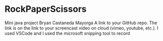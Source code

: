 # RockPaperScissors
Mini java project
Bryan Castaneda Mayorga
A link to your GitHub repo.
The link is on the link to your screencast video on cloud (vimeo, youtube, etc.).
I used VSCode and I used the microsoft snipping tool to record

